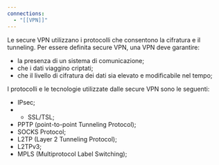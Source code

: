 ```yaml
---
connections:
  - "[[VPN]]"
---
```

Le secure VPN utilizzano i protocolli che consentono la cifratura e il tunneling. Per essere definita secure VPN, una VPN deve garantire:
- la presenza di un sistema di comunicazione;
- che i dati viaggino criptati;
- che il livello di cifratura dei dati sia elevato e modificabile nel tempo;

I protocolli e le tecnologie utilizzate dalle secure VPN sono le seguenti:
- IPsec;
- - SSL/TSL;
- PPTP (point-to-point Tunneling Protocol);
- SOCKS Protocol;
- L2TP (Layer 2 Tunneling Protocol);
- L2TPv3;
- MPLS (Multiprotocol Label Switching);
